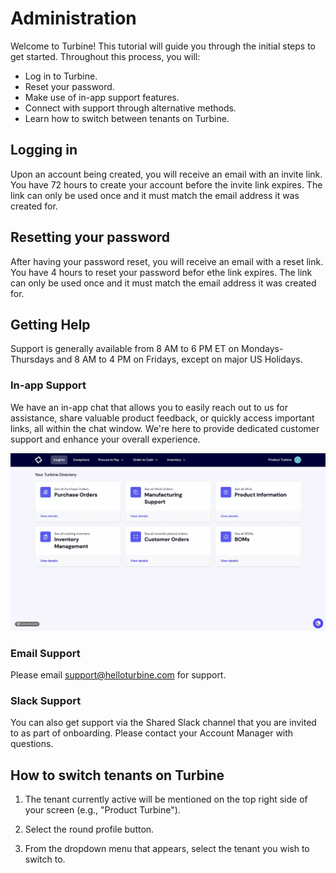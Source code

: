 # Administration

Welcome to Turbine! This tutorial will guide you through the initial steps to get started. 
Throughout this process, you will:

* Log in to Turbine.
* Reset your password.
* Make use of in-app support features.
* Connect with support through alternative methods.
* Learn how to switch between tenants on Turbine.

## Logging in

Upon an account being created, you will receive an email with an invite link. You have 72 hours to create your account before the invite link expires. The link can only be used once and it must match the email address it was created for. 

## Resetting your password

After having your password reset, you will receive an email with a reset link. You have 4 hours to reset your password befor ethe link expires. The link can only be used once and it must match the email address it was created for. 

## Getting Help

Support is generally available from 8 AM to 6 PM ET on Mondays-Thursdays and 8 AM to 4 PM on Fridays, except on major US Holidays.

### In-app Support

We have an in-app chat that allows you to easily reach out to us for assistance, share valuable product feedback, or quickly access important links, all within the chat window. We're here to provide dedicated customer support and enhance your overall experience. 

![Order Index Page](../../static/img/support-in-app.gif)

### Email Support

Please email support@helloturbine.com for support.

### Slack Support

You can also get support via the Shared Slack channel that you are invited to as part of onboarding. Please contact your Account Manager with questions.

## How to switch tenants on Turbine

1. The tenant currently active will be mentioned on the top right side of your screen (e.g., "Product Turbine"). 

2. Select the round profile button. 
3. From the dropdown menu that appears, select the tenant you wish to switch to.
